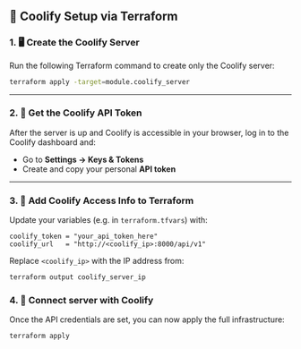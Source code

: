 ## 🚀 Coolify Setup via Terraform

### 1. 🖥️ Create the Coolify Server

Run the following Terraform command to create only the Coolify server:

```bash
terraform apply -target=module.coolify_server
```

---

### 2. 🔑 Get the Coolify API Token

After the server is up and Coolify is accessible in your browser, log in to the Coolify dashboard and:

- Go to **Settings → Keys & Tokens**
- Create and copy your personal **API token**

---

### 3. 📝 Add Coolify Access Info to Terraform

Update your variables (e.g. in `terraform.tfvars`) with:

```hcl
coolify_token = "your_api_token_here"
coolify_url   = "http://<coolify_ip>:8000/api/v1"
```

Replace `<coolify_ip>` with the IP address from:

```bash
terraform output coolify_server_ip
```

### 4. 🚀 Connect server with Coolify

Once the API credentials are set, you can now apply the full infrastructure:
```bash
terraform apply
```
